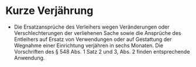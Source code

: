 # Kurze Verjährung

- Die Ersatzansprüche des Verleihers wegen Veränderungen oder Verschlechterungen der verliehenen Sache sowie die Ansprüche des Entleihers auf Ersatz von Verwendungen oder auf Gestattung der Wegnahme einer Einrichtung verjähren in sechs Monaten. Die Vorschriften des § 548 Abs. 1 Satz 2 und 3, Abs. 2 finden entsprechende Anwendung.

